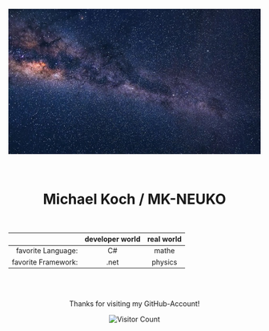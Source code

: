 <div align="center">

![Milkyway](/milkyway.jpg)  

<br>

# Michael Koch / MK-NEUKO

<br>

|   | developer world | real world |
|---:|:-:|:-:|
| favorite Language: | C#  | mathe  |
| favorite Framework: | .net  | physics  |

<div>
<br>
<br>

Thanks for visiting my GitHub-Account!

![Visitor Count](https://profile-counter.glitch.me/{mk-neuko}/count.svg)
</div>


<!---
MK-NEUKO/MK-NEUKO is a ✨ special ✨ repository because its `README.md` (this file) appears on your GitHub profile.
You can click the Preview link to take a look at your changes.
--->
  
